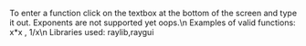 To enter a function click on the textbox at the bottom of the screen and type it out. Exponents are not supported yet oops.\n
Examples of valid functions: x*x , 1/x\n
Libraries used: raylib,raygui
